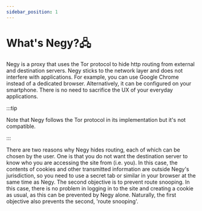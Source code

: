 ```yaml
---
sidebar_position: 1
---
```


# What's Negy?🖧

Negy is a proxy that uses the Tor protocol to hide http routing from external and destination servers. Negy sticks to the network layer and does not interfere with applications. For example, you can use Google Chrome instead of a dedicated browser. Alternatively, it can be configured on your smartphone. There is no need to sacrifice the UX of your everyday applications.

:::tip

Note that Negy follows the Tor protocol in its implementation but it's not compatible.

:::

There are two reasons why Negy hides routing, each of which can be chosen by the user. One is that you do not want the destination server to know who you are accessing the site from (i.e. you). In this case, the contents of cookies and other transmitted information are outside Negy's jurisdiction, so you need to use a secret tab or similar in your browser at the same time as Negy. The second objective is to prevent route snooping. In this case, there is no problem in logging in to the site and creating a cookie as usual, as this can be prevented by Negy alone. Naturally, the first objective also prevents the second, 'route snooping'.

